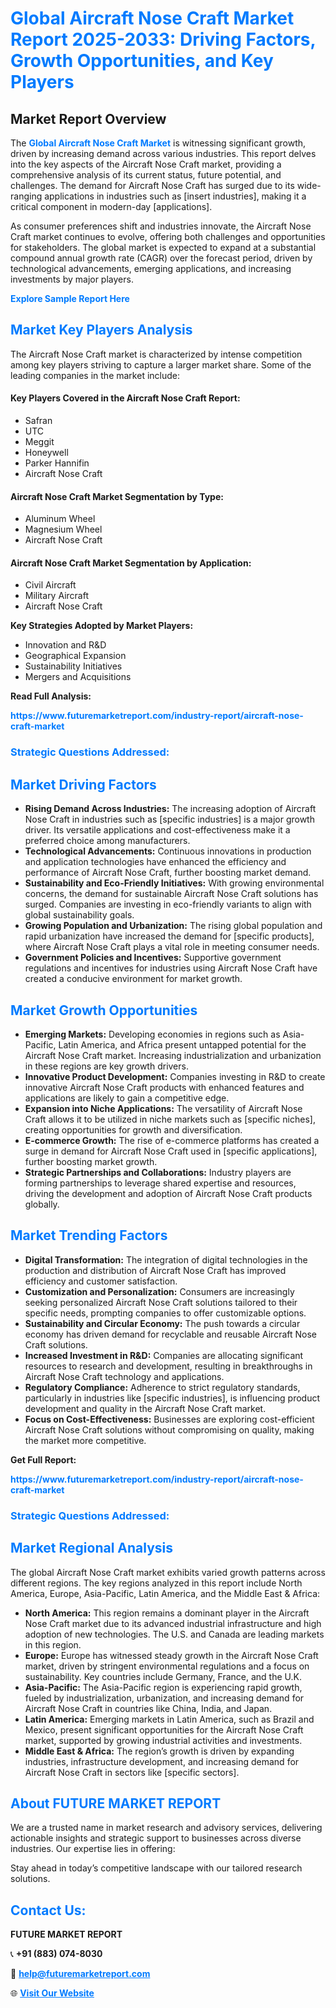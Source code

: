 <h1 style="color: #007BFF;">Global Aircraft Nose Craft Market Report 2025-2033: Driving Factors, Growth Opportunities, and Key Players</h1>

<section id="overview">
<h2>Market Report Overview</h2>
<p>The <a href="https://www.futuremarketreport.com/industry-report/aircraft-nose-craft-market" style="color: #007BFF; text-decoration: none;"><strong>Global Aircraft Nose Craft Market</strong></a> is witnessing significant growth, driven by increasing demand across various industries. This report delves into the key aspects of the Aircraft Nose Craft market, providing a comprehensive analysis of its current status, future potential, and challenges. The demand for Aircraft Nose Craft has surged due to its wide-ranging applications in industries such as [insert industries], making it a critical component in modern-day [applications].</p>
<p>As consumer preferences shift and industries innovate, the Aircraft Nose Craft market continues to evolve, offering both challenges and opportunities for stakeholders. The global market is expected to expand at a substantial compound annual growth rate (CAGR) over the forecast period, driven by technological advancements, emerging applications, and increasing investments by major players.</p>
</section>

<section id="overview">
<p><a href="https://www.futuremarketreport.com/request-sample/reportId=100390" style="color: #007BFF; text-decoration: none;"><strong>Explore Sample Report Here</strong></a></p>
</section>

<section id="key-players">
<h2 style="color: #007BFF;">Market Key Players Analysis</h2>
<p>The Aircraft Nose Craft market is characterized by intense competition among key players striving to capture a larger market share. Some of the leading companies in the market include:</p>
<h4>Key Players Covered in the Aircraft Nose Craft Report:</h4>
<ul><li>Safran</li><li>UTC</li><li>Meggit</li><li>Honeywell</li><li>Parker Hannifin</li><li>Aircraft Nose Craft</li></ul>
<h4>Aircraft Nose Craft Market Segmentation by Type:</h4>
<ul><li>Aluminum Wheel</li><li>Magnesium Wheel</li><li>Aircraft Nose Craft</li></ul>

<h4>Aircraft Nose Craft Market Segmentation by Application:</h4>
<ul><li>Civil Aircraft</li><li>Military Aircraft</li><li>Aircraft Nose Craft</li></ul>
<p><strong>Key Strategies Adopted by Market Players:</strong></p>
<ul>
<li>Innovation and R&D</li>
<li>Geographical Expansion</li>
<li>Sustainability Initiatives</li>
<li>Mergers and Acquisitions</li>
</ul>
</section>

<section>
<p><strong>Read Full Analysis: </strong></p><a href="https://www.futuremarketreport.com/industry-report/aircraft-nose-craft-market" style="color: #007BFF; text-decoration: none;"><strong>https://www.futuremarketreport.com/industry-report/aircraft-nose-craft-market</strong></a>
<h3 style="color: #007BFF;">Strategic Questions Addressed:</h3>
</section>

<section id="driving-factors">
<h2 style="color: #007BFF;">Market Driving Factors</h2>
<ul>
<li><strong>Rising Demand Across Industries:</strong> The increasing adoption of Aircraft Nose Craft in industries such as [specific industries] is a major growth driver. Its versatile applications and cost-effectiveness make it a preferred choice among manufacturers.</li>
<li><strong>Technological Advancements:</strong> Continuous innovations in production and application technologies have enhanced the efficiency and performance of Aircraft Nose Craft, further boosting market demand.</li>
<li><strong>Sustainability and Eco-Friendly Initiatives:</strong> With growing environmental concerns, the demand for sustainable Aircraft Nose Craft solutions has surged. Companies are investing in eco-friendly variants to align with global sustainability goals.</li>
<li><strong>Growing Population and Urbanization:</strong> The rising global population and rapid urbanization have increased the demand for [specific products], where Aircraft Nose Craft plays a vital role in meeting consumer needs.</li>
<li><strong>Government Policies and Incentives:</strong> Supportive government regulations and incentives for industries using Aircraft Nose Craft have created a conducive environment for market growth.</li>
</ul>
</section>

<section id="growth-opportunities">
<h2 style="color: #007BFF;">Market Growth Opportunities</h2>
<ul>
<li><strong>Emerging Markets:</strong> Developing economies in regions such as Asia-Pacific, Latin America, and Africa present untapped potential for the Aircraft Nose Craft market. Increasing industrialization and urbanization in these regions are key growth drivers.</li>
<li><strong>Innovative Product Development:</strong> Companies investing in R&D to create innovative Aircraft Nose Craft products with enhanced features and applications are likely to gain a competitive edge.</li>
<li><strong>Expansion into Niche Applications:</strong> The versatility of Aircraft Nose Craft allows it to be utilized in niche markets such as [specific niches], creating opportunities for growth and diversification.</li>
<li><strong>E-commerce Growth:</strong> The rise of e-commerce platforms has created a surge in demand for Aircraft Nose Craft used in [specific applications], further boosting market growth.</li>
<li><strong>Strategic Partnerships and Collaborations:</strong> Industry players are forming partnerships to leverage shared expertise and resources, driving the development and adoption of Aircraft Nose Craft products globally.</li>
</ul>
</section>

<section id="trending-factors">
<h2 style="color: #007BFF;">Market Trending Factors</h2>
<ul>
<li><strong>Digital Transformation:</strong> The integration of digital technologies in the production and distribution of Aircraft Nose Craft has improved efficiency and customer satisfaction.</li>
<li><strong>Customization and Personalization:</strong> Consumers are increasingly seeking personalized Aircraft Nose Craft solutions tailored to their specific needs, prompting companies to offer customizable options.</li>
<li><strong>Sustainability and Circular Economy:</strong> The push towards a circular economy has driven demand for recyclable and reusable Aircraft Nose Craft solutions.</li>
<li><strong>Increased Investment in R&D:</strong> Companies are allocating significant resources to research and development, resulting in breakthroughs in Aircraft Nose Craft technology and applications.</li>
<li><strong>Regulatory Compliance:</strong> Adherence to strict regulatory standards, particularly in industries like [specific industries], is influencing product development and quality in the Aircraft Nose Craft market.</li>
<li><strong>Focus on Cost-Effectiveness:</strong> Businesses are exploring cost-efficient Aircraft Nose Craft solutions without compromising on quality, making the market more competitive.</li>
</ul>
</section>

<section>
<p><strong>Get Full Report: </strong></p><a href="https://www.futuremarketreport.com/industry-report/aircraft-nose-craft-market" style="color: #007BFF; text-decoration: none;"><strong>https://www.futuremarketreport.com/industry-report/aircraft-nose-craft-market</strong></a>
<h3 style="color: #007BFF;">Strategic Questions Addressed:</h3>
</section>


<section id="regional-analysis">
<h2 style="color: #007BFF;">Market Regional Analysis</h2>
<p>The global Aircraft Nose Craft market exhibits varied growth patterns across different regions. The key regions analyzed in this report include North America, Europe, Asia-Pacific, Latin America, and the Middle East & Africa:</p>
<ul>
<li><strong>North America:</strong> This region remains a dominant player in the Aircraft Nose Craft market due to its advanced industrial infrastructure and high adoption of new technologies. The U.S. and Canada are leading markets in this region.</li>
<li><strong>Europe:</strong> Europe has witnessed steady growth in the Aircraft Nose Craft market, driven by stringent environmental regulations and a focus on sustainability. Key countries include Germany, France, and the U.K.</li>
<li><strong>Asia-Pacific:</strong> The Asia-Pacific region is experiencing rapid growth, fueled by industrialization, urbanization, and increasing demand for Aircraft Nose Craft in countries like China, India, and Japan.</li>
<li><strong>Latin America:</strong> Emerging markets in Latin America, such as Brazil and Mexico, present significant opportunities for the Aircraft Nose Craft market, supported by growing industrial activities and investments.</li>
<li><strong>Middle East & Africa:</strong> The region’s growth is driven by expanding industries, infrastructure development, and increasing demand for Aircraft Nose Craft in sectors like [specific sectors].</li>
</ul>
</section>

<footer>
<h2 style="color: #007BFF;">About FUTURE MARKET REPORT</h2>
<p>We are a trusted name in market research and advisory services, delivering actionable insights and strategic support to businesses across diverse industries. Our expertise lies in offering:</p>

<p>Stay ahead in today’s competitive landscape with our tailored research solutions.</p>

<h2 style="color: #007BFF;">Contact Us:</h2>
<p><strong>FUTURE MARKET REPORT</strong></p>
<p>📞 <strong>+91 (883) 074-8030</strong></p>
<p>📧 <strong><a href="mailto:help@futuremarketreport.com" style="color: #007BFF;">help@futuremarketreport.com</a></strong></p>
<p>🌐 <strong><a href="https://www.futuremarketreport.com/" style="color: #007BFF;">Visit Our Website</a></strong></p>
</footer>
